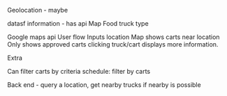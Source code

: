 Geolocation - maybe

datasf information - has api
Map
Food truck type

Google maps api
User flow
Inputs location
Map shows carts near location
Only shows approved carts
clicking truck/cart displays more information.

Extra

Can filter carts by criteria
schedule: filter by carts
<!-- geolocation: carts -->

Back end - query a location, get nearby trucks if nearby is possible
